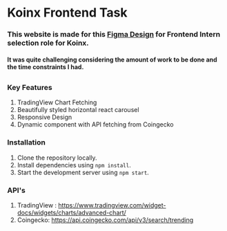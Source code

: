 # Koinx Frontend Task 

###  This website is made for this [Figma Design](https://www.figma.com/file/VRj5MqVPoQdj5N7AwmYc98?embed_host=notion&kind=file&mode=design&node-id=0-1&t=x8gdUiF5gA3sjRd3-0&type=design&viewer=1) for Frontend Intern selection role for Koinx. 

#### It was quite challenging considering the amount of work to be done and the time constraints I had.
##
### Key Features
1. TradingView Chart Fetching
2. Beautifully styled horizontal react carousel
3. Responsive Design
4. Dynamic component with API fetching from Coingecko 
### Installation
1. Clone the repository locally.
2. Install dependencies using `npm install`.
3. Start the development server using `npm start`.
### API's 
1. TradingView : https://www.tradingview.com/widget-docs/widgets/charts/advanced-chart/
2. Coingecko: https://api.coingecko.com/api/v3/search/trending